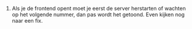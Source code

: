 1. Als je de frontend opent moet je eerst de server herstarten of wachten op het volgende nummer, dan pas wordt het getoond. Even kijken nog naar een fix.
